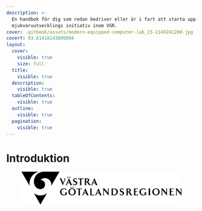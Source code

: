 ```yaml
---
description: >-
  En handbok för dig som redan bedriver eller är i fart att starta upp ett
  mjukvaruutvecklings initiativ inom VGR.
cover: .gitbook/assets/modern-equipped-computer-lab_23-2149241200.jpg
coverY: 93.61418143899894
layout:
  cover:
    visible: true
    size: full
  title:
    visible: true
  description:
    visible: true
  tableOfContents:
    visible: true
  outline:
    visible: true
  pagination:
    visible: true
---
```


# Introduktion

<figure><img src=".gitbook/assets/image (15).png" alt=""><figcaption></figcaption></figure>
